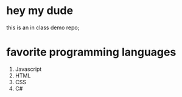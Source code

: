# hey my dude

this is an in class demo repo;

# favorite programming languages

1. Javascript
2. HTML
3. CSS
4. C#

